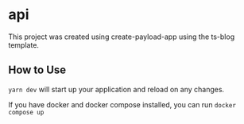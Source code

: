 # api

This project was created using create-payload-app using the ts-blog template.

## How to Use

`yarn dev` will start up your application and reload on any changes.

If you have docker and docker compose installed, you can run `docker compose up`
